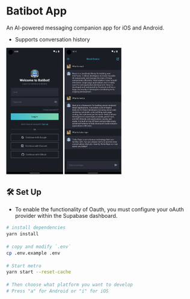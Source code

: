 # Batibot App

An AI-powered messaging companion app for iOS and Android.

- Supports conversation history

<div display='flex'>
<img src="https://raw.githubusercontent.com/zomeru/batibot-app/main/assets/screenshots/login.png" width="30%" height="30%">
<img src="https://raw.githubusercontent.com/zomeru/batibot-app/main/assets/screenshots/home.png" width="30%" height="30%">
</div>

## 🛠 Set Up

- To enable the functionality of Oauth, you must configure your oAuth provider within the Supabase dashboard.

```bash
# install dependencies
yarn install

# copy and modify `.env`
cp .env.example .env

# Start metro
yarn start --reset-cache

# Then choose what platform you want to develop
# Press "a" for Android or "i" for iOS
```

